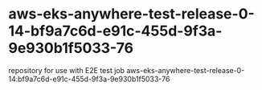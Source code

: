 # aws-eks-anywhere-test-release-0-14-bf9a7c6d-e91c-455d-9f3a-9e930b1f5033-76
repository for use with E2E test job aws-eks-anywhere-test-release-0-14:bf9a7c6d-e91c-455d-9f3a-9e930b1f5033-76
